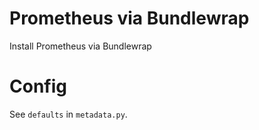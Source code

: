 # Prometheus via Bundlewrap
Install Prometheus via Bundlewrap

# Config
See `defaults` in `metadata.py`.